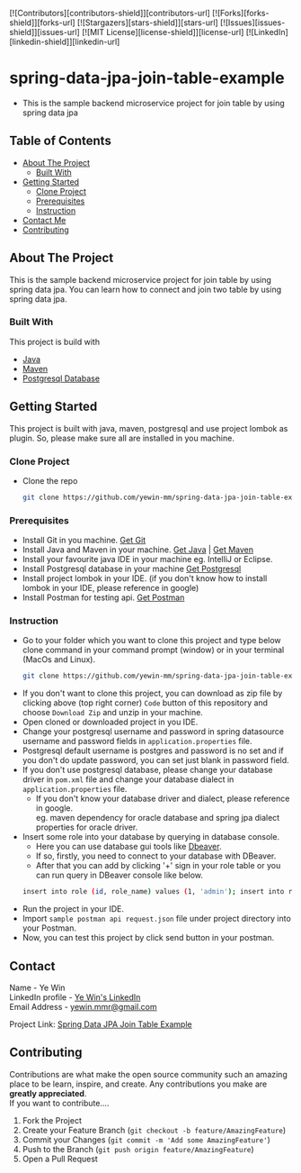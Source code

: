 [![Contributors][contributors-shield]][contributors-url]
[![Forks][forks-shield]][forks-url]
[![Stargazers][stars-shield]][stars-url]
[![Issues][issues-shield]][issues-url]
[![MIT License][license-shield]][license-url]
[![LinkedIn][linkedin-shield]][linkedin-url]

# spring-data-jpa-join-table-example
* This is the sample backend microservice project for join table by using spring data jpa

<!-- TABLE OF CONTENTS -->
## Table of Contents
- [About The Project](#about-the-project)
    - [Built With](#built-with)
- [Getting Started](#getting-started)
    - [Clone Project](#clone-project)
    - [Prerequisites](#prerequisites)
    - [Instruction](#instruction)
- [Contact Me](#contact)
- [Contributing](#Contributing)


## About The Project
This is the sample backend microservice project for join table by using spring data jpa.
You can learn how to connect and join two table by using spring data jpa.


### Built With
This project is build with
* [Java](https://www.oracle.com/au/java/technologies/javase/javase-jdk8-downloads.html)
* [Maven](https://maven.apache.org/download.cgi)
* [Postgresql Database](https://www.postgresql.org/download/)


## Getting Started
This project is built with java, maven, postgresql and use project lombok as plugin.
So, please make sure all are installed in you machine.


### Clone Project
* Clone the repo
   ```sh
   git clone https://github.com/yewin-mm/spring-data-jpa-join-table-example.git
  
### Prerequisites
* Install Git in you machine. [Get Git](https://git-scm.com/downloads)
* Install Java and Maven in your machine. [Get Java](https://www.oracle.com/au/java/technologies/javase/javase-jdk8-downloads.html) | [Get Maven](https://maven.apache.org/download.cgi)
* Install your favourite java IDE in your machine eg. IntelliJ or Eclipse.
* Install Postgresql database in your machine [Get Postgresql](https://www.postgresql.org/download/)
* Install project lombok in your IDE. (if you don't know how to install lombok in your IDE, please reference in google)
* Install Postman for testing api. [Get Postman](https://www.postman.com/)


### Instruction
* Go to your folder which you want to clone this project and type below clone command in your command prompt (window) or in your terminal (MacOs and Linux).
    ```sh
   git clone https://github.com/yewin-mm/spring-data-jpa-join-table-example.git
* If you don't want to clone this project, you can download as zip file by clicking above (top right corner) `Code` button of this repository and choose `Download Zip` and unzip in your machine. 
* Open cloned or downloaded project in you IDE.
* Change your postgresql username and password in spring datasource username and password fields in `application.properties` file. 
* Postgresql default username is postgres and password is no set and if you don't do update password, you can set just blank in password field.
* If you don't use postgresql database, please change your database driver in `pom.xml` file and change your database dialect in `application.properties` file. 
    * If you don't know your database driver and dialect, please reference in google. <br> eg. maven dependency for oracle database and spring jpa dialect properties for oracle driver.
* Insert some role into your database by querying in database console.
    * Here you can use database gui tools like [Dbeaver](https://dbeaver.io/).
    * If so, firstly, you need to connect to your database with DBeaver.
    * After that you can add by clicking '+' sign in your role table or you can run query in DBeaver console like below.
  ```sh 
  insert into role (id, role_name) values (1, 'admin'); insert into role (id, role_name) values (2, 'normal user');
* Run the project in your IDE.
* Import `sample postman api request.json` file under project directory into your Postman.
* Now, you can test this project by click send button in your postman.


## Contact
Name - Ye Win <br> LinkedIn profile -  [Ye Win's LinkedIn](https://www.linkedin.com/in/ye-win-1a33a292/)  <br> Email Address - yewin.mmr@gmail.com

Project Link: [Spring Data JPA Join Table Example](https://github.com/yewin-mm/spring-data-jpa-join-table-example)


## Contributing
Contributions are what make the open source community such an amazing place to be learn, inspire, and create. Any contributions you make are **greatly appreciated**.
<br>If you want to contribute....
1. Fork the Project
2. Create your Feature Branch (`git checkout -b feature/AmazingFeature`)
3. Commit your Changes (`git commit -m 'Add some AmazingFeature'`)
4. Push to the Branch (`git push origin feature/AmazingFeature`)
5. Open a Pull Request